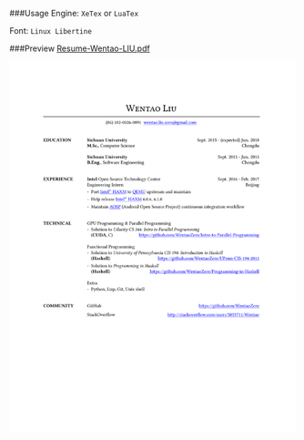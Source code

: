###Usage
Engine: `XeTex` or `LuaTex`

Font: `Linux Libertine`

###Preview
[Resume-Wentao-LIU.pdf](https://github.com/WentaoZero/Resume/blob/master/Resume-Wentao-LIU.pdf)

![Preview](Resume-Wentao-LIU.png)
